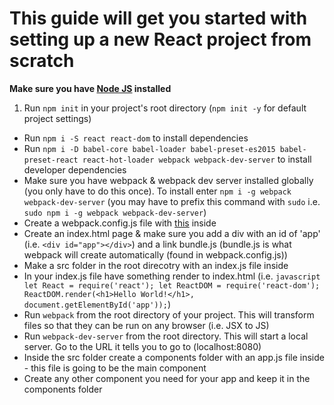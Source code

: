 # This guide will get you started with setting up a new React project from scratch

**Make sure you have [Node JS](https://nodejs.org/en/) installed**

1. Run `npm init` in your project's root directory (`npm init -y` for default project settings)
* Run `npm i -S react react-dom` to install dependencies
* Run `npm i -D babel-core babel-loader babel-preset-es2015 babel-preset-react react-hot-loader webpack webpack-dev-server` to install developer dependencies
* Make sure you have webpack & webpack dev server installed globally (you only have to do this once). To install enter `npm i -g webpack webpack-dev-server` (you may have to prefix this command with `sudo` i.e. `sudo npm i -g webpack webpack-dev-server`)
* Create a webpack.config.js file with [this](https://github.com/BeachCodersAcademy/CodeWave/blob/master/notes/webpack.config.js) inside
* Create an index.html page & make sure you add a div with an id of 'app' (i.e. `<div id="app"></div>`) and a link bundle.js (bundle.js is what webpack will create automatically (found in webpack.config.js))
* Make a src folder in the root direcotry with an index.js file inside
* In your index.js file have something render to index.html (i.e. ```javascript let React = require('react'); let ReactDOM = require('react-dom'); ReactDOM.render(<h1>Hello World!</h1>, document.getElementById('app'));```)
* Run `webpack` from the root directory of your project. This will transform files so that they can be run on any browser (i.e. JSX to JS)
* Run `webpack-dev-server` from the root directory. This will start a local server. Go to the URL it tells you to go to (localhost:8080)
* Inside the src folder create a components folder with an app.js file inside - this file is going to be the main component
* Create any other component you need for your app and keep it in the components folder
